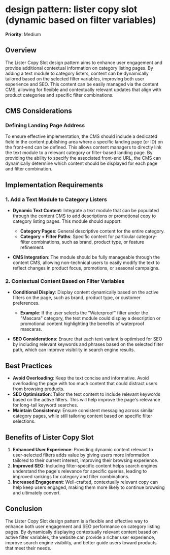 
# design pattern: lister copy slot (dynamic based on filter variables)

**Priority**: Medium

## Overview

The Lister Copy Slot design pattern aims to enhance user engagement and provide additional contextual information on category listing pages. By adding a text module to category listers, content can be dynamically tailored based on the selected filter variables, improving both user experience and SEO. This content can be easily managed via the content CMS, allowing for flexible and contextually relevant updates that align with product categories and specific filter combinations.

## CMS Considerations

### Defining Landing Page Address

To ensure effective implementation, the CMS should include a dedicated field in the content publishing area where a specific landing page (or ID) on the front-end can be defined. This allows content managers to directly link the text module to a relevant category or filter-based landing page. By providing the ability to specify the associated front-end URL, the CMS can dynamically determine which content should be displayed for each page and filter combination.

## Implementation Requirements

### 1. Add a Text Module to Category Listers

- **Dynamic Text Content**: Integrate a text module that can be populated through the content CMS to add descriptions or promotional copy to category listing pages. This module should support:

  - **Category Pages**: General descriptive content for the entire category.
  - **Category + Filter Paths**: Specific content for particular category-filter combinations, such as brand, product type, or feature refinement.

- **CMS Integration**: The module should be fully manageable through the content CMS, allowing non-technical users to easily modify the text to reflect changes in product focus, promotions, or seasonal campaigns.

### 2. Contextual Content Based on Filter Variables

- **Conditional Display**: Display content dynamically based on the active filters on the page, such as brand, product type, or customer preferences.

  - **Example**: If the user selects the "Waterproof" filter under the "Mascara" category, the text module could display a description or promotional content highlighting the benefits of waterproof mascaras.

- **SEO Considerations**: Ensure that each text variant is optimised for SEO by including relevant keywords and phrases based on the selected filter path, which can improve visibility in search engine results.

## Best Practices

- **Avoid Overloading**: Keep the text concise and informative. Avoid overloading the page with too much content that could distract users from browsing products.
- **SEO Optimisation**: Tailor the text content to include relevant keywords based on the active filters. This will help improve the page's relevance for long-tail keyword searches.
- **Maintain Consistency**: Ensure consistent messaging across similar category pages, while still tailoring content based on specific filter selections.

## Benefits of Lister Copy Slot

1. **Enhanced User Experience**: Providing dynamic content relevant to user-selected filters adds value by giving users more information tailored to their current interest, improving their browsing experience.
2. **Improved SEO**: Including filter-specific content helps search engines understand the page's relevance for specific queries, leading to improved rankings for category and filter combinations.
3. **Increased Engagement**: Well-crafted, contextually relevant copy can help keep users engaged, making them more likely to continue browsing and ultimately convert.

## Conclusion

The Lister Copy Slot design pattern is a flexible and effective way to enhance both user engagement and SEO performance on category listing pages. By dynamically displaying contextually relevant content based on active filter variables, the website can provide a richer user experience, improve search engine visibility, and better guide users toward products that meet their needs.
